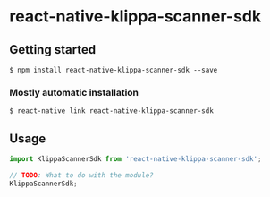 # react-native-klippa-scanner-sdk

## Getting started

`$ npm install react-native-klippa-scanner-sdk --save`

### Mostly automatic installation

`$ react-native link react-native-klippa-scanner-sdk`

## Usage
```javascript
import KlippaScannerSdk from 'react-native-klippa-scanner-sdk';

// TODO: What to do with the module?
KlippaScannerSdk;
```
